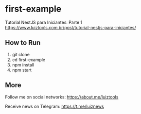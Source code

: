# first-example

Tutorial NestJS para Iniciantes: Parte 1
https://www.luiztools.com.br/post/tutorial-nestjs-para-iniciantes/

## How to Run

1. git clone
2. cd first-example
3. npm install
4. npm start

## More

Follow me on social networks: https://about.me/luiztools

Receive news on Telegram: https://t.me/luiznews